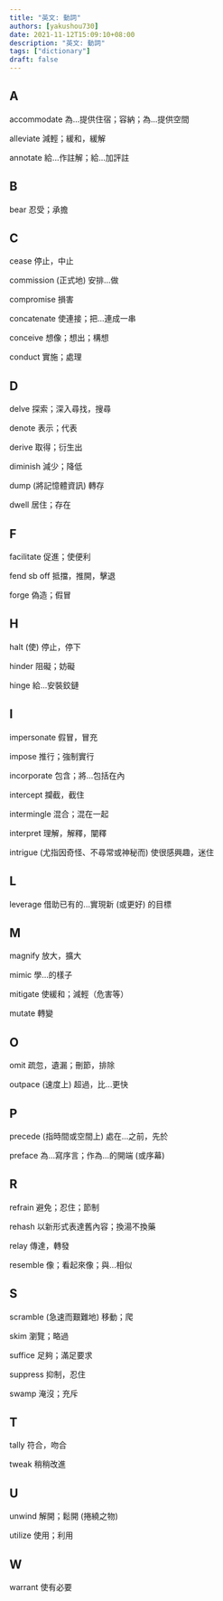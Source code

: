 ```yaml
---
title: "英文: 動詞"
authors: [yakushou730]
date: 2021-11-12T15:09:10+08:00
description: "英文: 動詞"
tags: ["dictionary"]
draft: false
---
```


## A
accommodate 為...提供住宿；容納；為...提供空間

alleviate 減輕；緩和，緩解

annotate 給...作註解；給...加評註

## B
bear 忍受；承擔

## C
cease 停止，中止

commission (正式地) 安排...做

compromise 損害

concatenate 使連接；把...連成一串

conceive 想像；想出；構想

conduct 實施；處理

## D
delve 探索；深入尋找，搜尋

denote 表示；代表

derive 取得；衍生出

diminish 減少；降低

dump (將記憶體資訊) 轉存

dwell 居住；存在

## F
facilitate 促進；使便利

fend sb off 抵擋，推開，擊退

forge 偽造；假冒

## H
halt (使) 停止，停下

hinder 阻礙；妨礙

hinge 給...安裝鉸鏈

## I
impersonate 假冒，冒充

impose 推行；強制實行

incorporate 包含；將…包括在內

intercept 攔截，截住

intermingle 混合；混在一起

interpret 理解，解釋，闡釋

intrigue (尤指因奇怪、不尋常或神秘而) 使很感興趣，迷住

## L
leverage 借助已有的...實現新 (或更好) 的目標

## M
magnify 放大，擴大

mimic 學...的樣子

mitigate 使緩和；減輕（危害等）

mutate 轉變

## O
omit 疏忽，遺漏；刪節，排除

outpace (速度上) 超過，比...更快

## P
precede (指時間或空間上) 處在...之前，先於

preface 為...寫序言；作為...的開端 (或序幕)

## R
refrain 避免；忍住；節制

rehash 以新形式表達舊內容；換湯不換藥

relay 傳達，轉發

resemble 像；看起來像；與...相似

## S
scramble (急速而艱難地) 移動；爬

skim 瀏覽；略過

suffice 足夠；滿足要求

suppress 抑制，忍住

swamp 淹沒；充斥

## T
tally 符合，吻合

tweak 稍稍改進

## U
unwind 解開；鬆開 (捲繞之物)

utilize 使用；利用

## W
warrant 使有必要
